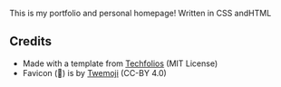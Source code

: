 This is my portfolio and personal homepage! Written in CSS andHTML

## Credits
- Made with a template from [Techfolios](https://techfolios.github.io) (MIT License)
- Favicon (🤖) is by [Twemoji](https://github.com/twitter/twemoji) (CC-BY 4.0)
